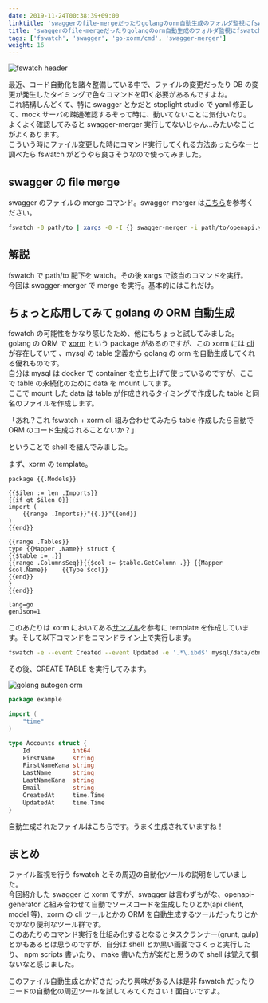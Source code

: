```yaml
---
date: 2019-11-24T00:38:39+09:00
linktitle: 'swaggerのfile-mergeだったりgolangのorm自動生成のフォルダ監視にfswatchはいいぞ'
title: 'swaggerのfile-mergeだったりgolangのorm自動生成のフォルダ監視にfswatchはいいぞ'
tags: ['fswatch', 'swagger', 'go-xorm/cmd', 'swagger-merger']
weight: 16
---
```


![fswatch header](/images/2019/fswatch-watch-file-is-effective-command/fswatch-header.png)

最近、コード自動化を諸々整備している中で、ファイルの変更だったり DB の変更が発生したタイミングで色々コマンドを叩く必要があるんですよね。  
これ結構しんどくて、特に swagger とかだと stoplight studio で yaml 修正して、mock サーバの疎通確認するぞって時に、動いてないことに気付いたり。  
よくよく確認してみると swagger-merger 実行してないじゃん...みたいなことがよくあります。  
こういう時にファイル変更した時にコマンド実行してくれる方法あったらなーと調べたら fswatch がどうやら良さそうなので使ってみました。

## swagger の file merge

swagger のファイルの merge コマンド。swagger-merger は[こちら](https://www.npmjs.com/package/swagger-merger)を参考ください。

```sh
fswatch -0 path/to | xargs -0 -I {} swagger-merger -i path/to/openapi.yaml -o openapi.yaml
```

## 解説

fswatch で path/to 配下を watch。その後 xargs で該当のコマンドを実行。  
今回は swagger-merger で merge を実行。基本的にはこれだけ。

<!--adsense-->

## ちょっと応用してみて golang の ORM 自動生成

fswatch の可能性をかなり感じたため、他にもちょっと試してみました。  
golang の ORM で [xorm](https://github.com/go-xorm/xorm) という package があるのですが、この xorm には [cli](https://github.com/go-xorm/cmd) が存在していて 、mysql の table 定義から golang の orm を自動生成してくれる優れものです。  
自分は mysql は docker で container を立ち上げて使っているのですが、ここで table の永続化のために data を mount してます。  
ここで mount した data は table が作成されるタイミングで作成した table と同名のファイルを作成します。

「あれ？これ fswatch + xorm cli 組み合わせてみたら table 作成したら自動で ORM のコード生成されることないか？」

ということで shell を組んでみました。

まず、xorm の template。

```go:path/to/template/struct.go.tpl
package {{.Models}}

{{$ilen := len .Imports}}
{{if gt $ilen 0}}
import (
	{{range .Imports}}"{{.}}"{{end}}
)
{{end}}

{{range .Tables}}
type {{Mapper .Name}} struct {
{{$table := .}}
{{range .ColumnsSeq}}{{$col := $table.GetColumn .}}	{{Mapper $col.Name}}	{{Type $col}}
{{end}}
}
{{end}}
```

```json:path/to/template/config
lang=go
genJson=1
```

このあたりは xorm においてある[サンプル](https://github.com/go-xorm/cmd/tree/master/xorm/templates/go)を参考に template を作成しています。そして以下コマンドをコマンドライン上で実行します。

```sh
fswatch -e --event Created --event Updated -e '.*\.ibd$' mysql/data/dbname | xargs -n 1 -I{} basename -s '.frm' {} | xargs -n 1 -I{} xorm reverse mysql "user:pass@tcp(127.0.0.1:3306)/dbname?charset=utf8" ./path/to/template path/to/output {}
```

その後、CREATE TABLE を実行してみます。

![golang autogen orm](/images/2019/fswatch-watch-file-is-effective-command/golang-autogen-orm.gif)

```go:accounts.go
package example

import (
	"time"
)

type Accounts struct {
	Id            int64
	FirstName     string
	FirstNameKana string
	LastName      string
	LastNameKana  string
	Email         string
	CreatedAt     time.Time
	UpdatedAt     time.Time
}
```

自動生成されたファイルはこちらです。うまく生成されていますね！

## まとめ

ファイル監視を行う fswatch とその周辺の自動化ツールの説明をしていました。  
今回紹介した swagger と xorm ですが、swagger は言わずもがな、openapi-generator と組み合わせて自動でソースコードを生成したりとか(api client, model 等)、xorm の cli ツールとかの ORM を自動生成するツールだったりとかでかなり便利なツール群です。  
このあたりのコマンド実行を仕組み化するとなるとタスクランナー(grunt, gulp)とかもあるとは思うのですが、自分は shell とか黒い画面でさくっと実行したり、 npm scripts 書いたり、 make 書いた方が楽だと思うので shell は覚えて損ないなと感じました。

このファイル自動生成とか好きだったり興味がある人は是非 fswatch だったりコードの自動化の周辺ツールを試してみてください！面白いですよ。

